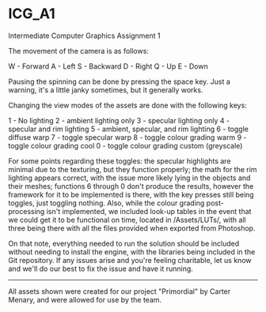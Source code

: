 # ICG_A1
Intermediate Computer Graphics Assignment 1

The movement of the camera is as follows: 

  W - Forward
  A - Left
  S - Backward
  D - Right
  Q - Up
  E - Down

Pausing the spinning can be done by pressing the space key. Just a warning, it's a little janky sometimes, but it generally works. 

Changing the view modes of the assets are done with the following keys:

  1 - No lighting
  2 - ambient lighting only
  3 - specular lighting only 
  4 - specular and rim lighting
  5 - ambient, specular, and rim lighting
  6 - toggle diffuse warp
  7 - toggle specular warp
  8 - toggle colour grading warm
  9 - toggle colour grading cool
  0 - toggle colour grading custom (greyscale)

For some points regarding these toggles: the specular highlights are minimal due to the texturing, but they function properly; the math for the rim lighting appears correct, with the issue more likely lying in the objects and their meshes; functions 6 through 0 don't produce the results, however the framework for it to be implemented is there, with the key presses still being toggles, just toggling nothing. 
Also, while the colour grading post-processing isn't implemented, we included look-up tables in the event that we could get it to be functional on time, located in /Assets/LUTs/, with all three being there with all the files provided when exported from Photoshop. 

On that note, everything needed to run the solution should be included without needing to install the engine, with the libraries being included in the Git repository. If any issues arise and you're feeling charitable, let us know and we'll do our best to fix the issue and have it running. 

----

All assets shown were created for our project "Primordial" by Carter Menary, and were allowed for use by the team. 